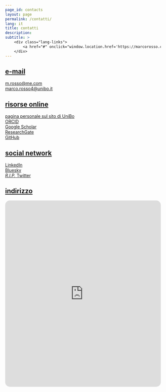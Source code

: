 ```yaml
---
page_id: contacts
layout: page
permalink: /contatti/
lang: it
title: contatti
description:
subtitle: >
    <div class="lang-links">
        <a href="#" onclick="window.location.href='https://marcorosso.com/contacts/'; return false;">contacts</a>&nbsp;|&nbsp;<a href="/es/contactos/" hreflang="es">contactos</a>
    </div>
---
```


<!-- E-mail Section -->
<div class="projects">
  <a href="javascript:void(0);" onclick="toggleVisibility('content-1')">
    <h2 class="category">
      <i class="fa-solid fa-chevron-right fa-2xs rotated" id="chevron-content-1"></i>
      <span>e-mail</span>
    </h2>
  </a>
</div>

<div id="content-1" class="toggle-section expanded">
    
  <div class="icon-link indented">
    <i class="fa-regular fa-envelope fa-fw"></i>
    <a href="mailto:m.rosso@me.com">m.rosso@me.com</a>
  </div>

  <div class="icon-link indented">
    <i class="fa-solid fa-envelope fa-fw"></i>
    <a href="mailto:marco.rosso4@unibo.it">marco.rosso4@unibo.it</a>
  </div>

</div>

<!-- Online Resources Section -->
<div class="projects">
  <a href="javascript:void(0);" onclick="toggleVisibility('content-2')">
    <h2 class="category">
      <i class="fa-solid fa-chevron-right fa-2xs rotated" id="chevron-content-2"></i>
      <span>risorse online</span>
    </h2>
  </a>
</div>

<div id="content-2" class="toggle-section expanded">
    
  <div class="icon-link indented">
    <i class="fa-solid fa-building-columns fa-fw"></i>
    <a href="https://www.unibo.it/sitoweb/marco.rosso4/" target="_blank" rel="noopener noreferrer">pagina personale sul sito di UniBo</a>
  </div>

  <div class="icon-link indented">
    <i class="ai ai-orcid fa-fw"></i>
    <a href="https://orcid.org/0000-0002-3814-2210" target="_blank" rel="noopener noreferrer">ORCID</a>
  </div>

  <div class="icon-link indented">
    <i class="ai ai-google-scholar fa-fw"></i>
    <a href="https://scholar.google.com/citations?user=KYPkHrIAAAAJ" target="_blank" rel="noopener noreferrer">Google Scholar</a>
  </div>

  <div class="icon-link indented">
    <i class="ai ai-researchgate fa-fw"></i>
    <a href="https://www.researchgate.net/profile/Marco-Rosso-2" target="_blank" rel="noopener noreferrer">ResearchGate</a>
  </div>

  <div class="icon-link indented">
    <i class="fa-brands fa-github fa-fw"></i>
    <a href="https://github.com/marcorosso768" target="_blank" rel="noopener noreferrer">GitHub</a>
  </div>
  
</div>

<!-- Social Networks Section -->
<div class="projects">
  <a href="javascript:void(0);" onclick="toggleVisibility('content-3')">
    <h2 class="category">
      <i class="fa-solid fa-chevron-right fa-2xs rotated" id="chevron-content-3"></i>
      <span>social network</span>
    </h2>
  </a>
</div>

<div id="content-3" class="toggle-section expanded">
    
  <div class="icon-link indented">
    <i class="fa-brands fa-linkedin fa-fw"></i>
    <a href="https://www.linkedin.com/in/marcorosso768" target="_blank" rel="noopener noreferrer">LinkedIn</a>
  </div>

  <div class="icon-link indented">
    <i class="fa-brands fa-bluesky fa-fw"></i>
    <a href="https://bsky.app/profile/marcorosso.bsky.social" target="_blank" rel="noopener noreferrer">Bluesky</a>
  </div>

  <div class="icon-link">
    <i class="fa-brands fa-x-twitter fa-fw"></i>
    <a href="https://x.com/marcorosso768" target="_blank" rel="noopener noreferrer"><em>R.I.P.</em> Twitter</a>
  </div>
  
</div>

<!-- Location Section -->
<div class="projects">
  <a href="javascript:void(0);" onclick="toggleVisibility('content-4')">
    <h2 class="category">
      <i class="fa-solid fa-chevron-right fa-2xs rotated" id="chevron-content-4"></i>
      <span>indirizzo</span>
    </h2>
  </a>
</div>

<div id="content-4" class="toggle-section expanded">
    
  <div style="display: flex; justify-content: center;">
    <iframe src="https://www.google.com/maps/embed?pb=!1m14!1m8!1m3!1d11739.239415810194!2d11.352124!3d44.497203!3m2!1i1024!2i768!4f13.1!3m3!1m2!1s0x477fd4bb0ed9d74f%3A0x851bdc6a12c818e2!2sFacolt%C3%A0%20di%20Economia%20-%20Universit%C3%A0%20di%20Bologna!5e1!3m2!1sit!2sit!4v1747641299378!5m2!1sit!2sit" width="800" height="600" style="border:0; border-radius: 15px;" allowfullscreen="" loading="lazy" referrerpolicy="no-referrer-when-downgrade"></iframe>
  </div>
  
</div>
